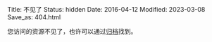 Title: 不见了
Status: hidden
Date: 2016-04-12
Modified: 2023-03-08
Save_as: 404.html

您访问的资源不见了，也许可以通过[归档](/archives.html)找到。
